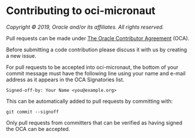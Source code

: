 # Contributing to oci-micronaut

*Copyright © 2019, Oracle and/or its affiliates. All rights reserved.*

Pull requests can be made under
[The Oracle Contributor Agreement](https://www.oracle.com/technetwork/community/oca-486395.html)
(OCA).

Before submitting a code contribution please discuss it with us by creating a
new issue.

For pull requests to be accepted into oci-micronaut, the bottom of
your commit message must have the following line using your name and
e-mail address as it appears in the OCA Signatories list.

```text
Signed-off-by: Your Name <you@example.org>
```

This can be automatically added to pull requests by committing with:

```text
git commit --signoff
````

Only pull requests from committers that can be verified as having signed the OCA can be accepted.
